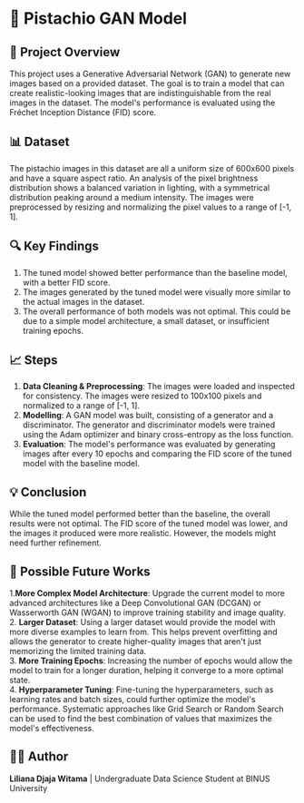 # 🥜 Pistachio GAN Model

## 📌 Project Overview
This project uses a Generative Adversarial Network (GAN) to generate new images based on a provided dataset. The goal is to train a model that can create realistic-looking images that are indistinguishable from the real images in the dataset. The model's performance is evaluated using the Fréchet Inception Distance (FID) score.

## 📊 Dataset
The pistachio images in this dataset are all a uniform size of 600x600 pixels and have a square aspect ratio. An analysis of the pixel brightness distribution shows a balanced variation in lighting, with a symmetrical distribution peaking around a medium intensity. The images were preprocessed by resizing and normalizing the pixel values to a range of [-1, 1].

## 🔍 Key Findings
1. The tuned model showed better performance than the baseline model, with a better FID score.
2. The images generated by the tuned model were visually more similar to the actual images in the dataset.
3. The overall performance of both models was not optimal. This could be due to a simple model architecture, a small dataset, or insufficient training epochs.

## 📈 Steps
1. **Data Cleaning & Preprocessing**: The images were loaded and inspected for consistency. The images were resized to 100x100 pixels and normalized to a range of [-1, 1].
2. **Modelling**: A GAN model was built, consisting of a generator and a discriminator. The generator and discriminator models were trained using the Adam optimizer and binary cross-entropy as the loss function.
3. **Evaluation**: The model's performance was evaluated by generating images after every 10 epochs and comparing the FID score of the tuned model with the baseline model.

## 💡 Conclusion
While the tuned model performed better than the baseline, the overall results were not optimal. The FID score of the tuned model was lower, and the images it produced were more realistic. However, the models might need further refinement.

## 🔮 Possible Future Works
1.**More Complex Model Architecture**: Upgrade the current model to more advanced architectures like a Deep Convolutional GAN (DCGAN) or Wasserworth GAN (WGAN) to improve training stability and image quality.\
2. **Larger Dataset**: Using a larger dataset would provide the model with more diverse examples to learn from. This helps prevent overfitting and allows the generator to create higher-quality images that aren't just memorizing the limited training data.\
3. **More Training Epochs**: Increasing the number of epochs would allow the model to train for a longer duration, helping it converge to a more optimal state.\
4. **Hyperparameter Tuning**: Fine-tuning the hyperparameters, such as learning rates and batch sizes, could further optimize the model's performance. Systematic approaches like Grid Search or Random Search can be used to find the best combination of values that maximizes the model's effectiveness.

## 👨‍💻 Author
**Liliana Djaja Witama** | Undergraduate Data Science Student at BINUS University
